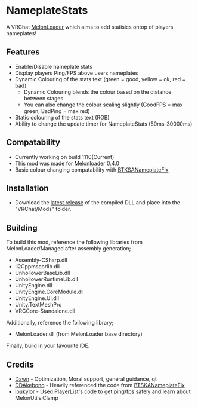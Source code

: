 # NameplateStats
A VRChat [MelonLoader](https://github.com/LavaGang/MelonLoader) which aims to add statisics ontop of players nameplates!

## Features
* Enable/Disable nameplate stats
* Display players Ping/FPS above users nameplates
* Dynamic Colouring of the stats text (green = good, yellow = ok, red = bad)
  * Dynamic Colouring blends the colour based on the distance between stages
  * You can also change the colour scaling slightly (GoodFPS = max green, BadPing = max red)
* Static colouring of the stats text (RGB)
* Ability to change the update timer for NameplateStats (50ms-30000ms)

## Compatability
* Currently working on build 1110(Current)
* This mod was made for Melonloader 0.4.0
* Basic colour changing compatability with [BTKSANameplateFix](https://github.com/ddakebono/BTKSANameplateFix/)

## Installation
* Download the [latest release](https://github.com/Kiokuu/NameplateStats/releases/latest) of the compiled DLL and place into the "VRChat/Mods" folder.

## Building
To build this mod, reference the following libraries from MelonLoader/Managed after assembly generation;
* Assembly-CSharp.dll
* Il2Cppmscorlib.dll
* UnhollowerBaseLib.dll
* UnhollowerRuntimeLib.dll
* UnityEngine.dll
* UnityEngine.CoreModule.dll
* UnityEngine.UI.dll
* Unity.TextMeshPro
* VRCCore-Standalone.dll

Additionally, reference the following library;
* MelonLoader.dll (from MelonLoader base directory)

Finally, build in your favourite IDE.

## Credits
* [Dawn](https://github.com/Arion-Kun) - Optimization, Moral support, general guidance, qt
* [DDAkebono](https://github.com/ddakebono) - Heavily referenced the code from [BTSKANameplateFix](https://github.com/ddakebono/BTKSANameplateFix)
* [loukylor](https://github.com/loukylor/) - Used [PlayerList](https://github.com/loukylor/VRC-Mods/tree/main/PlayerList)'s code to get ping/fps safely and learn about MelonUtils.Clamp